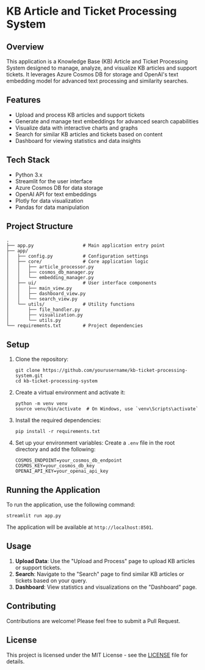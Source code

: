 # KB Article and Ticket Processing System

## Overview

This application is a Knowledge Base (KB) Article and Ticket Processing System designed to manage, analyze, and visualize KB articles and support tickets. It leverages Azure Cosmos DB for storage and OpenAI's text embedding model for advanced text processing and similarity searches.

## Features

- Upload and process KB articles and support tickets
- Generate and manage text embeddings for advanced search capabilities
- Visualize data with interactive charts and graphs
- Search for similar KB articles and tickets based on content
- Dashboard for viewing statistics and data insights

## Tech Stack

- Python 3.x
- Streamlit for the user interface
- Azure Cosmos DB for data storage
- OpenAI API for text embeddings
- Plotly for data visualization
- Pandas for data manipulation

## Project Structure

```
.
├── app.py                  # Main application entry point
├── app/
│   ├── config.py           # Configuration settings
│   ├── core/               # Core application logic
│   │   ├── article_processor.py
│   │   ├── cosmos_db_manager.py
│   │   └── embedding_manager.py
│   ├── ui/                 # User interface components
│   │   ├── main_view.py
│   │   ├── dashboard_view.py
│   │   └── search_view.py
│   └── utils/              # Utility functions
│       ├── file_handler.py
│       ├── visualization.py
│       └── utils.py
└── requirements.txt        # Project dependencies
```

## Setup

1. Clone the repository:
   ```
   git clone https://github.com/yourusername/kb-ticket-processing-system.git
   cd kb-ticket-processing-system
   ```

2. Create a virtual environment and activate it:
   ```
   python -m venv venv
   source venv/bin/activate  # On Windows, use `venv\Scripts\activate`
   ```

3. Install the required dependencies:
   ```
   pip install -r requirements.txt
   ```

4. Set up your environment variables:
   Create a `.env` file in the root directory and add the following:
   ```
   COSMOS_ENDPOINT=your_cosmos_db_endpoint
   COSMOS_KEY=your_cosmos_db_key
   OPENAI_API_KEY=your_openai_api_key
   ```

## Running the Application

To run the application, use the following command:

```
streamlit run app.py
```

The application will be available at `http://localhost:8501`.

## Usage

1. **Upload Data**: Use the "Upload and Process" page to upload KB articles or support tickets.
2. **Search**: Navigate to the "Search" page to find similar KB articles or tickets based on your query.
3. **Dashboard**: View statistics and visualizations on the "Dashboard" page.

## Contributing

Contributions are welcome! Please feel free to submit a Pull Request.

## License

This project is licensed under the MIT License - see the [LICENSE](LICENSE) file for details.
